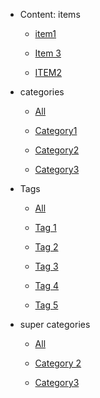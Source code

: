 
 - Content: items
     - [item1](item1/index.md)
        
     - [Item 3](Item%203/index.md)
        
     - [ITEM2](ITEM2/index.md)
        
    


 - categories
     - [All](categories/index.md)
        
     - [Category1](../categories/Category1.md)
        
     - [Category2](../categories/Category2.md)
        
     - [Category3](../categories/Category3.md)
        
    


 - Tags
     - [All](Tags/index.md)
        
     - [Tag 1](../Tags/Tag%201.md)
        
     - [Tag 2](../Tags/Tag%202.md)
        
     - [Tag 3](../Tags/Tag%203.md)
        
     - [Tag 4](../Tags/Tag%204.md)
        
     - [Tag 5](../Tags/Tag%205.md)
        
    


 - super categories
     - [All](super%20categories/index.md)
        
     - [Category 2](../super%20categories/Category%202.md)
        
     - [Category3](../super%20categories/Category3.md)
        
    

